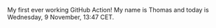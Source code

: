 My first ever working GitHub Action!
My name is Thomas and today is Wednesday, 9 November, 13:47 CET. 
